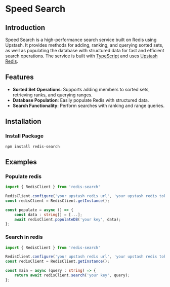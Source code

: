# Speed Search

## Introduction

Speed Search is a high-performance search service built on Redis using Upstash. It provides methods for adding, ranking, and querying sorted sets, as well as populating the database with structured data for fast and efficient search operations. The service is built with [TypeScript](https://www.typescriptlang.org/) and uses [Upstash Redis](https://upstash.com/).

## Features

- **Sorted Set Operations**: Supports adding members to sorted sets, retrieving ranks, and querying ranges.
- **Database Population**: Easily populate Redis with structured data.
- **Search Functionality**: Perform searches with ranking and range queries.

## Installation

### Install Package
```shell
npm install redis-search
```

## Examples

### Populate redis
```typescript
import { RedisClient } from 'redis-search'

RedisClient.configure('your upstash redis url', 'your upstash redis token');
const redisClient = RedisClient.getInstance();

const populate = async () => {
    const data : string[] = [...];
    await redisClient.populateDB('your key', data);
};
```

### Search in redis
```typescript
import { RedisClient } from 'redis-search'

RedisClient.configure('your upstash redis url', 'your upstash redis token');
const redisClient = RedisClient.getInstance();

const main = async (query : string) => {
    return await redisClient.search('your key', query);
};
```